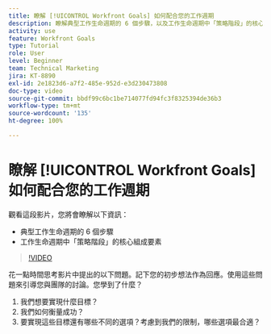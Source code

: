 ```yaml
---
title: 瞭解 [!UICONTROL Workfront Goals] 如何配合您的工作週期
description: 瞭解典型工作生命週期的 6 個步驟，以及工作生命週期中「策略階段」的核心組成要素。
activity: use
feature: Workfront Goals
type: Tutorial
role: User
level: Beginner
team: Technical Marketing
jira: KT-8890
exl-id: 2e1823d6-a7f2-485e-952d-e3d230473808
doc-type: video
source-git-commit: bbdf99c6bc1be714077fd94fc3f8325394de36b3
workflow-type: tm+mt
source-wordcount: '135'
ht-degree: 100%

---
```


# 瞭解 [!UICONTROL Workfront Goals] 如何配合您的工作週期

觀看這段影片，您將會瞭解以下資訊：

* 典型工作生命週期的 6 個步驟
* 工作生命週期中「策略階段」的核心組成要素

>[!VIDEO](https://video.tv.adobe.com/v/335184/?quality=12&learn=on&enablevpops=1)

<!--
Your turn graphic
-->

花一點時間思考影片中提出的以下問題。記下您的初步想法作為回應。使用這些問題來引導您與團隊的討論。您學到了什麼？

1. 我們想要實現什麼目標？
1. 我們如何衡量成功？
1. 要實現這些目標還有哪些不同的選項？考慮到我們的限制，哪些選項最合適？
